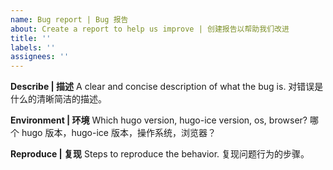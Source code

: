 ```yaml
---
name: Bug report | Bug 报告
about: Create a report to help us improve | 创建报告以帮助我们改进
title: ''
labels: ''
assignees: ''
---
```


**Describe | 描述**
A clear and concise description of what the bug is.
对错误是什么的清晰简洁的描述。

**Environment | 环境**
Which hugo version, hugo-ice version, os, browser?
哪个 hugo 版本，hugo-ice 版本，操作系统，浏览器？

**Reproduce | 复现**
Steps to reproduce the behavior.
复现问题行为的步骤。
